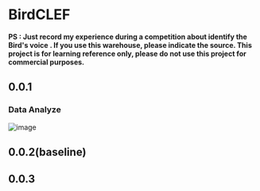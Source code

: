 # BirdCLEF
**PS : Just record my experience during a competition about identify the Bird's voice . If you use this warehouse, please indicate the source. This project is for learning reference only, please do not use this project for commercial purposes.**


## 0.0.1
### Data Analyze
   ![image](https://github.com/user-attachments/assets/3f978980-449b-4616-8dc7-d9e0c0d03f5a)

## 0.0.2(baseline)

## 0.0.3



